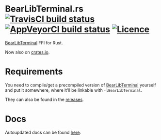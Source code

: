 # BearLibTerminal.rs [![TravisCI build status](https://travis-ci.org/nabijaczleweli/BearLibTerminal.rs.svg?branch=master)](https://travis-ci.org/nabijaczleweli/BearLibTerminal.rs) [![AppVeyorCI build status](https://ci.appveyor.com/api/projects/status/33799jdins9rctlo/branch/master?svg=true)](https://ci.appveyor.com/project/nabijaczleweli/bearlibterminal-rs/branch/master) [![Licence](https://img.shields.io/badge/license-MIT-blue.svg?style=flat)](LICENSE)
[BearLibTerminal](https://bitbucket.org/cfyzium/bearlibterminal) FFI for Rust.

Now also on [crates.io](https://crates.io/crates/bear-lib-terminal).

# Requirements
You need to compile/get a precompiled version of [BearLibTerminal](https://bitbucket.org/cfyzium/bearlibterminal) yourself and put it somewhere, where it'll be linkable with `-lBearLibTerminal`.

They can also be found in the [releases](https://github.com/nabijaczleweli/BearLibTerminal.rs/releases).

# Docs
Autoupdated docs can be found [here](https://cdn.rawgit.com/nabijaczleweli/BearLibTerminal.rs/doc/bear_lib_terminal/index.html).
